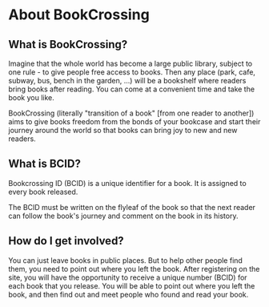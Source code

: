 # About BookCrossing

## What is BookCrossing?

Imagine that the whole world has become a large public library, subject to one rule - to give people free access to books. Then any place \(park, cafe, subway, bus, bench in the garden, ...\) will be a bookshelf where readers bring books after reading. You can come at a convenient time and take the book you like.

BookСrossing \(literally "transition of a book" \[from one reader to another\]\) aims to give books freedom from the bonds of your bookcase and start their journey around the world so that books can bring joy to new and new readers.

## What is BCID?

Bookcrossing ID \(BCID\) is a unique identifier for a book. It is assigned to every book released. 

The BCID must be written on the flyleaf of the book so that the next reader can follow the book's journey and comment on the book in its history.

## How do I get involved?

You can just leave books in public places. But to help other people find them, you need to point out where you left the book. After registering on the site, you will have the opportunity to receive a unique number \(BCID\) for each book that you release. You will be able to point out where you left the book, and then find out and meet people who found and read your book.

